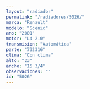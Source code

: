 ```yaml
---
layout: "radiador"
permalink: "/radiadores/5026/"
marca: "Renault"
modelo: "Scenic"
ano: "2001"
motor: "L4 2.0"
transmision: "Automática"
parte: "732316"
clima: "Con clima"
alto: "23"
ancho: "15 3/4"
observaciones: ""
id: "5026"
---
```



